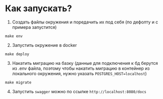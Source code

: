 # Как запускать?

1. Создать файлы окружения и поредачить их под себя (по дефолту и с примера запустится)
```shell
make env
```

2. Запустить окружение в docker

```shell
make deploy 
```

3. Накатить миграцию на базку 
(данные для подключения к бд берутся из .env файла, поэтому чтобы накатить миграцию в контейнер из локального окружения, нужно указать `POSTGRES_HOST=localhost`)

```shell
make migrate
```

4. Запустить `swagger` можно по ссылке `http://localhost:8080/docs`